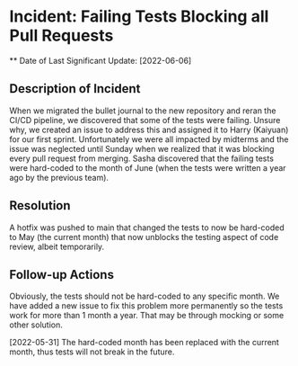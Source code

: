 # Incident: Failing Tests Blocking all Pull Requests
** Date of Last Significant Update: [2022-06-06]

## Description of Incident
When we migrated the bullet journal to the new repository and reran the CI/CD pipeline, we discovered that some of the tests were failing. Unsure why, we created an issue to
address this and assigned it to Harry (Kaiyuan) for our first sprint. Unfortunately we were all impacted by midterms and the issue was neglected until Sunday when we realized
that it was blocking every pull request from merging. Sasha discovered that the failing tests were hard-coded to the month of June (when the tests were written a year ago by
the previous team).


## Resolution
A hotfix was pushed to main that changed the tests to now be hard-coded to May (the current month) that now unblocks the testing aspect of code review, albeit temporarily.


## Follow-up Actions
Obviously, the tests should not be hard-coded to any specific month. We have added a new issue to fix this problem more permanently so the tests work for more than 1 month
a year. That may be through mocking or some other solution.

[2022-05-31] The hard-coded month has been replaced with the current month, thus tests will not break in the future.